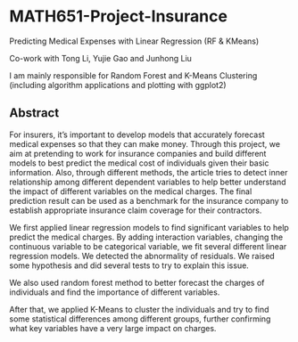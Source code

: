 # MATH651-Project-Insurance
Predicting Medical Expenses with Linear Regression (RF & KMeans)

Co-work with Tong Li, Yujie Gao and Junhong Liu

I am mainly responsible for Random Forest and K-Means Clustering (including algorithm applications and plotting with ggplot2)

## Abstract

For insurers, it’s important to develop models that accurately forecast medical expenses so that they can make money. Through this project, we aim at pretending to work for insurance companies and build different models to best predict the medical cost of individuals given their basic information. Also, through different methods, the article tries to detect inner relationship among different dependent variables to help better understand the impact of different variables on the medical charges. The final prediction result can be used as a benchmark for the insurance company to establish appropriate insurance claim coverage for their contractors.

We first applied linear regression models to find significant variables to help predict the medical charges. By adding interaction variables, changing the continuous variable to be categorical variable, we fit several different linear regression models. We detected the abnormality of residuals. We raised some hypothesis and did several tests to try to explain this issue.

We also used random forest method to better forecast the charges of individuals and find the importance of different variables.

After that, we applied K-Means to cluster the individuals and try to find some statistical differences among different groups, further confirming what key variables have a very large impact on charges.
